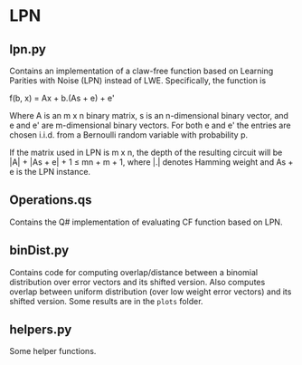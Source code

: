 # LPN

## lpn.py

Contains an implementation of a claw-free function based on Learning Parities with Noise (LPN) instead of LWE. Specifically, the function is

f(b, x) = Ax + b.(As + e) + e'

Where A is an m x n binary matrix, s is an n-dimensional binary vector, and e and e' are m-dimensional binary vectors. For both e and e' the entries are chosen i.i.d. from a Bernoulli random variable with probability p.

If the matrix used in LPN is m x n, the depth of the resulting circuit will be |A| + |As + e| + 1 ≤ mn + m + 1, where |.| denotes Hamming weight and As + e is the LPN instance.

## Operations.qs

Contains the Q# implementation of evaluating CF function based on LPN.

## binDist.py

Contains code for computing overlap/distance between a binomial distribution over error vectors and its shifted version. Also computes overlap between uniform distribution (over low weight error vectors) and its shifted version.
Some results are in the `plots` folder.

## helpers.py

Some helper functions.

